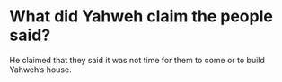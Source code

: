 # What did Yahweh claim the people said?

He claimed that they said it was not time for them to come or to build Yahweh’s house.
